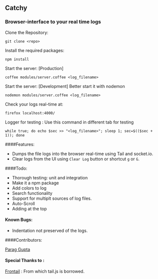 ## Catchy
### Browser-interface to your real time logs

Clone the Repository:
```
git clone <repo>
```

Install the required packages:
```
npm install
```

Start the server: [Production]
```
coffee modules/server.coffee <log_filename>
```

Start the server: [Development]
Better start it with nodemon
```
nodemon modules/server.coffee <log_filename>
```

Check your logs real-time at:
```
firefox localhost:4000/
```

Logger for testing : Use this command in different tab for testing
```
while true; do echo $sec >> "<log_filename>"; sleep 1; sec=$(($sec + 1)); done
```

####Features:

* Dumps the file logs into the browser real-time using Tail and socket.io.
* Clear logs from the UI using `Clear Log` button or shortcut `g` or `G`.

####Todo:

* Thorough testing: unit and integration
* Make it a npm package
* Add colors to log
* Search functionality
* Support for multiplt sources of log files.
* Auto-Scroll
* Adding at the top

#### Known Bugs:

* Indentation not preserved of the logs.

####Contributors:

[Parag Gupta](https://github.com/paraggupta1993)

#### Special Thanks to :
[Frontail](https://github.com/mthenw/frontail) : From which tail.js is borrowed.

